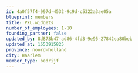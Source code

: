 ```yaml
---
id: 4a0f57f4-997d-4532-9c9d-c5322a3ae05a
blueprint: members
title: PXL.widgets
number_of_employees: 1-10
founding_partner: false
updated_by: 8d873b47-ad86-4fd3-9e95-27842ea80beb
updated_at: 1653915825
province: noord-holland
city: Haarlem
member_type: bedrijf
---
```

